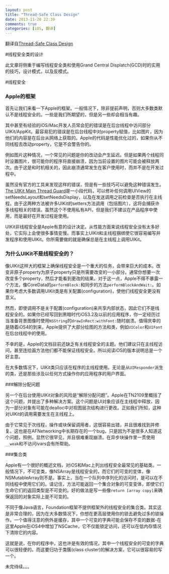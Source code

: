 ```yaml
---
layout: post
title: "Thread-Safe Class Design"
date: 2013-11-28 22:39
comments: true
categories: [iOS, 翻译]
---
```


翻译自[Thread-Safe Class Design](http://www.objc.io/issue-2/thread-safe-class-design.html)

#线程安全类的设计

此文章将侧重于编写线程安全类和使用Grand Central Displatch(GCD)时的实用的技巧，设计模式，以及反模式。


#线程安全  



### Apple的框架

首先让我们来看一下Apple的框架。一般情况下，除非提前声明，否则大多数类默认不是线程安全的。一些是我们所期望的，但是另一些却会相当有趣。

其中甚至有经验的iOS/Mac开发人员常会犯的错误是在后台线程中访问部分UIKit/AppKit。最容易犯的错误是在后台线程中对property赋值，比如图片，因为他们的内容是在后台从网络上获取的。Apple的代码是性能优化过的，如果你从不同线程去改动property，它是不会警告你的。

例如图片这种情况，一个常见的问题是你的改动会产生延迟。但是如果两个线程同时设置图片，很可能你的程序将直接崩溃，因为当前设置的图片可能会被释放两次。由于这是和时机相关的，因此崩溃通常发生在客户使用时，而并不是在开发过程中。

虽然没有官方的工具来发现这样的错误，但是有一些技巧可以避免这种错误发生。[The UIKit Main Thread Guard](https://gist.github.com/steipete/5664345)是一小段代码，可以修补任何调用UIView的setNeedsLayout和setNeedsDisplay，以及在发送调用之前检查是否执行在主线程。由于这两种方法被许多UIKit的setters方法调用（包括图片），这将会捕获许多线程相关的错误。虽然这个不使用私有API，但是我们不建议在产品程序中使用，而是最好在开发过程是使用。

UIKit非线程安全是Apple有意的设计决定。从性能方面来说线程安全没有太多好处，它实际上会使很多事情变慢。而事实上UIKit和主线程捆绑使它很容易编写并发程序和使用UIKit。你所需要做的就是确保总是在主线程上调用UIKit。



### 为什么UIKit不是线程安全的？

像UIKit这样大的框架上确保线程安全是一个重大的任务，会带来巨大的成本。改变非原子property为原子property只是所需要改变的一小部分。通常你想要一次改变多个property，然后才能看到更改的结果。对于这一点，Apple不得不暴露一个方法，像CoreData的`performBlock:`和同步的方法`performBlockAndWait:`。如果你考虑大多数调用UIKit类是有关配置(configuration)，使他们线程安全更没有意义。

然而，即使调用不是关于配置(configuration)来共享内部状态，因此它们不是线程安全的。如果你已经写回到黑暗时代iOS3.2及以前的应用程序，你一定经历过当准备背景图像时使用`NSString`的`drawInRect:withFont:`随时崩溃。值得庆幸的是随着iOS4的到来，Apple提供了大部分绘图的方法和类，例如`UIColor`和`UIFont`在后台线程中的使用。

不幸的是，Apple的文档目前还缺乏有关线程安全的主题。他们建议只在主线程访问，甚至连绘画方法他们都不能保证线程安全。所以阅读iOS的版本说明总是一个好主意。

在大多数情况下，UIKit类只应该在程序的主线程使用。无论是从`UIResponder`派生的类，还是那些涉及以任何方式操作你的应用程序的用户界面。

###解除分配问题

另一个在后台使用UIKit对象的风险是“解除分配问题”。Apple在TN2109里概括了这个问题，并提出了多种解决方案。这个问题是UI对象应该在主线程中释放，因为一部分对象有可能在dealloc中对视图层次结构进行更改。正如我们所知，这种对UIKit的调用需要发生在主线程上。

由于它常见于次线程，操作或块保留调用者，这很容易出错，并且很难找到并修复。这也是在AFNetworking中长期存在的一个bug，只是因为不是很多人知道这个问题，照例，显然它很罕见，并且很难重现崩溃。在异步块操作里一贯使用`__weak`和不访问ivars会有所帮助。

###集合类

Apple有一个很好的概述文档，对iOS和Mac上列出线程安全最常见的基础类。一般情况下，不可变类，像NSArray是线程安全的，而它们的可变的变体，像NSMutableArray则不是。事实上，当在一个队列中序列化的访问时，是可以在不同线程中使用它们的。请记住，方法可能返回一个集合对象的可变变体，即使它们生命它们的返回类型是不可变的。好的做法是写一些像`return [array copy]`来确保返回的对象实际上是不可变的。

不同于像Java语言，Foundation框架不提供框架外的线程安全的集合类。其实这是非常合理的，因为在大多数情况下，你想在更高层使用你的锁去避免过多的锁操作。一个值得注意的例外是缓存，其中一个可变的字典可能会保存不变的数据-在这里Apple在iOS4中增加了NSCache，它不仅能锁定访问，还可以在低内存情况下清除它的内容。

这就是说，在你的程序中，这也许是有效的情况，其中一个线程安全的可变的字典可以很轻便的。而这要归功于类簇(class cluster)的解决方案，它可以很容易的写一个。


未完待续。。。
